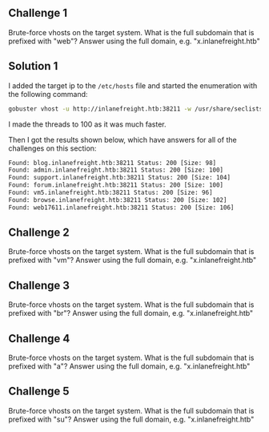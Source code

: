## Challenge 1

Brute-force vhosts on the target system. What is the full subdomain that is prefixed with "web"? Answer using the full domain, e.g. "x.inlanefreight.htb" 

## Solution 1

I added the target ip to the `/etc/hosts` file and started the enumeration with the following command:

```sh
gobuster vhost -u http://inlanefreight.htb:38211 -w /usr/share/seclists/Discovery/DNS/subdomains-top1million-110000.txt --append-domain -t 100
```

I made the threads to 100 as it was much faster.

Then I got the results shown below, which have answers for all of the challenges on this section:

```sh
Found: blog.inlanefreight.htb:38211 Status: 200 [Size: 98]
Found: admin.inlanefreight.htb:38211 Status: 200 [Size: 100]
Found: support.inlanefreight.htb:38211 Status: 200 [Size: 104]
Found: forum.inlanefreight.htb:38211 Status: 200 [Size: 100]
Found: vm5.inlanefreight.htb:38211 Status: 200 [Size: 96]
Found: browse.inlanefreight.htb:38211 Status: 200 [Size: 102]
Found: web17611.inlanefreight.htb:38211 Status: 200 [Size: 106]
```

## Challenge 2

Brute-force vhosts on the target system. What is the full subdomain that is prefixed with "vm"? Answer using the full domain, e.g. "x.inlanefreight.htb"

## Challenge 3

Brute-force vhosts on the target system. What is the full subdomain that is prefixed with "br"? Answer using the full domain, e.g. "x.inlanefreight.htb" 

## Challenge 4

Brute-force vhosts on the target system. What is the full subdomain that is prefixed with "a"? Answer using the full domain, e.g. "x.inlanefreight.htb" 

## Challenge 5

Brute-force vhosts on the target system. What is the full subdomain that is prefixed with "su"? Answer using the full domain, e.g. "x.inlanefreight.htb" 